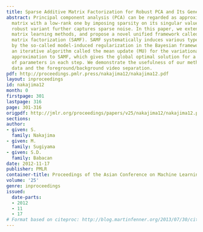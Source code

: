 ```yaml
---
title: Sparse Additive Matrix Factorization for Robust PCA and Its Generalization
abstract: Principal component analysis (PCA) can be regarded as approximating a data
  matrix with a low-rank one by imposing sparsity on its singular values, and its
  robust variant further captures sparse noise. In this paper, we extend such sparse
  matrix learning methods, and propose a novel unified framework called sparse additive
  matrix factorization (SAMF). SAMF systematically induces various types of sparsity
  by the so-called model-induced regularization in the Bayesian framework. We propose
  an iterative algorithm called the mean update (MU) for the variational Bayesian
  approximation to SAMF, which gives the global optimal solution for a large subset
  of parameters in each step. We demonstrate the usefulness of our method on artificial
  data and the foreground/background video separation.
pdf: http://proceedings.pmlr.press/nakajima12/nakajima12.pdf
layout: inproceedings
id: nakajima12
month: 0
firstpage: 301
lastpage: 316
page: 301-316
origpdf: http://jmlr.org/proceedings/papers/v25/nakajima12/nakajima12.pdf
sections: 
author:
- given: S.
  family: Nakajima
- given: M.
  family: Sugiyama
- given: S.D.
  family: Babacan
date: 2012-11-17
publisher: PMLR
container-title: Proceedings of the Asian Conference on Machine Learning
volume: '25'
genre: inproceedings
issued:
  date-parts:
  - 2012
  - 11
  - 17
# Format based on citeproc: http://blog.martinfenner.org/2013/07/30/citeproc-yaml-for-bibliographies/
---
```


